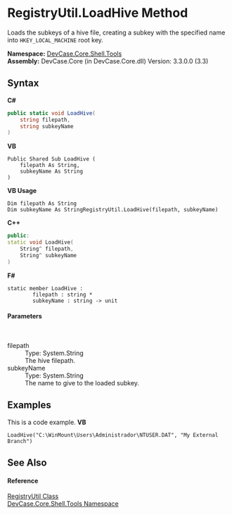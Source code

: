 # RegistryUtil.LoadHive Method 
 

Loads the subkeys of a hive file, creating a subkey with the specified name into `HKEY_LOCAL_MACHINE` root key.

**Namespace:**&nbsp;<a href="N_DevCase_Core_Shell_Tools">DevCase.Core.Shell.Tools</a><br />**Assembly:**&nbsp;DevCase.Core (in DevCase.Core.dll) Version: 3.3.0.0 (3.3)

## Syntax

**C#**<br />
``` C#
public static void LoadHive(
	string filepath,
	string subkeyName
)
```

**VB**<br />
``` VB
Public Shared Sub LoadHive ( 
	filepath As String,
	subkeyName As String
)
```

**VB Usage**<br />
``` VB Usage
Dim filepath As String
Dim subkeyName As StringRegistryUtil.LoadHive(filepath, subkeyName)
```

**C++**<br />
``` C++
public:
static void LoadHive(
	String^ filepath, 
	String^ subkeyName
)
```

**F#**<br />
``` F#
static member LoadHive : 
        filepath : string * 
        subkeyName : string -> unit 

```


#### Parameters
&nbsp;<dl><dt>filepath</dt><dd>Type: System.String<br />The hive filepath.</dd><dt>subkeyName</dt><dd>Type: System.String<br />The name to give to the loaded subkey.</dd></dl>

## Examples
This is a code example. 
**VB**<br />
``` VB
LoadHive("C:\WinMount\Users\Administrador\NTUSER.DAT", "My External Branch")
```


## See Also


#### Reference
<a href="T_DevCase_Core_Shell_Tools_RegistryUtil">RegistryUtil Class</a><br /><a href="N_DevCase_Core_Shell_Tools">DevCase.Core.Shell.Tools Namespace</a><br />